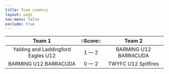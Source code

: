 ```yaml
---
title: Team summary
layout: page
nav-menu: false
exclude: true
---
```




|               Team 1               |  ::Score::  |        Team 2         |
|:----------------------------------:|:-----------:|:---------------------:|
| Yalding and Laddingford Eagles U12 | 1 &mdash; 2 | BARMING U12 BARRACUDA |
|       BARMING U12 BARRACUDA        | 0 &mdash; 2 |  TWYFC U12 Spitfires  |

 <br /><br /><br />